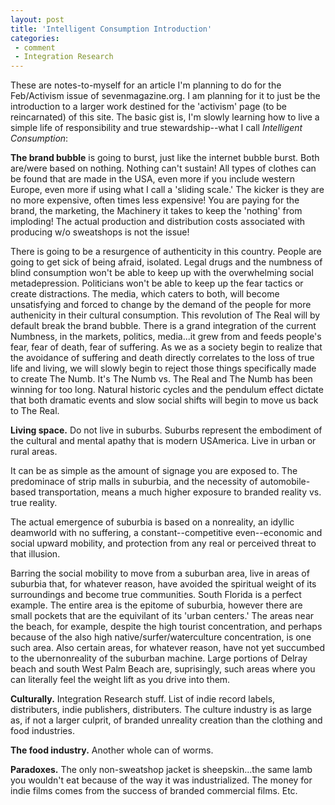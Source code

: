 ```yaml
---
layout: post
title: 'Intelligent Consumption Introduction'
categories:
 - comment
 - Integration Research
---
```


These are notes-to-myself for an article I'm planning to do for the Feb/Activism issue of sevenmagazine.org. I am planning for it to just be the introduction to a larger work destined for the 'activism' page (to be reincarnated) of this site. The basic gist is, I'm slowly learning how to live a simple life of responsibility and true stewardship--what I call _Intelligent Consumption_:

**The brand bubble** is going to burst, just like the internet bubble burst. Both are/were based on nothing. Nothing can't sustain! All types of clothes can be found that are made in the USA, even more if you include western Europe, even more if using what I call a 'sliding scale.' The kicker is they are no more expensive, often times less expensive! You are paying for the brand, the marketing, the Machinery it takes to keep the 'nothing' from imploding! The actual production and distribution costs associated with producing w/o sweatshops is not the issue!
 
There is going to be a resurgence of authenticity in this country. People are going to get sick of being afraid, isolated. Legal drugs and the numbness of blind consumption won't be able to keep up with the overwhelming social metadepression. Politicians won't be able to keep up the fear tactics or create distractions. The media, which caters to both, will become unsatisfying and forced to change by the demand of the people for more authenicity in their cultural consumption. This revolution of The Real will by default break the brand bubble. There is a grand integration of the current Numbness, in the markets, politics, media...it grew from and feeds people's fear, fear of death, fear of suffering. As we as a society begin to realize that the avoidance of suffering and death directly correlates to the loss of true life and living, we will slowly begin to reject those things specifically made to create The Numb. It's The Numb vs. The Real and The Numb has been winning for too long. Natural historic cycles and the pendulum effect dictate that both dramatic events and slow social shifts will begin to move us back to The Real.

**Living space.** Do not live in suburbs. Suburbs represent the embodiment of the cultural and mental apathy that is modern USAmerica. Live in urban or rural areas. 

It can be as simple as the amount of signage you are exposed to. The predominace of strip malls in suburbia, and the necessity of automobile-based transportation, means a much higher exposure to branded reality vs. true reality.

The actual emergence of suburbia is based on a nonreality, an idyllic deamworld with no suffering, a constant--competitive even--economic and social upward mobility, and protection from any real or perceived threat to that illusion.

Barring the social mobility to move from a suburban area, live in areas of suburbia that, for whatever reason, have avoided the spiritual weight of its surroundings and become true communities. South Florida is a perfect example. The entire area is the epitome of suburbia, however there are small pockets that are the equivilant of its 'urban centers.' The areas near the beach, for example, despite the high tourist concentration, and perhaps because of the also high native/surfer/waterculture concentration, is one such area. Also certain areas, for whatever reason, have not yet succumbed to the ubernonreality of the suburban machine. Large portions of Delray beach and south West Palm Beach are, suprisingly, such areas where you can literally feel the weight lift as you drive into them.

**Culturally.** Integration Research stuff. List of indie record labels, distributers, indie publishers, distributers. The culture industry is as large as, if not a larger culprit, of branded unreality creation than the clothing and food industries.

**The food industry.** Another whole can of worms.

**Paradoxes.** The only non-sweatshop jacket is sheepskin...the same lamb you wouldn't eat because of the way it was industrialized. The money for indie films comes from the success of branded commercial films. Etc.
